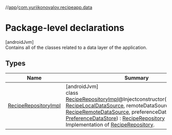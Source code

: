 //[app](../../index.md)/[com.yuriikonovalov.recipeapp.data](index.md)

# Package-level declarations

[androidJvm]\
Contains all of the classes related to a data layer of the application.

## Types

| Name | Summary |
|---|---|
| [RecipeRepositoryImpl](-recipe-repository-impl/index.md) | [androidJvm]<br>class [RecipeRepositoryImpl](-recipe-repository-impl/index.md)@Injectconstructor(localDataSource: [RecipeLocalDataSource](../com.yuriikonovalov.recipeapp.data.local/-recipe-local-data-source/index.md), remoteDataSource: [RecipeRemoteDataSource](../com.yuriikonovalov.recipeapp.data.remote/-recipe-remote-data-source/index.md), preferenceDataStore: [PreferenceDataStore](../com.yuriikonovalov.recipeapp.data.local/-preference-data-store/index.md)) : [RecipeRepository](../com.yuriikonovalov.recipeapp.application/-recipe-repository/index.md)<br>Implementation of [RecipeRepository](../com.yuriikonovalov.recipeapp.application/-recipe-repository/index.md). |
